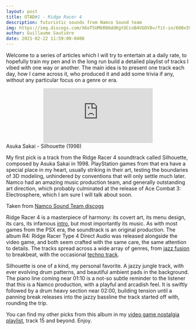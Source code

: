 ```yaml
---
layout: post
title: OTAD#1 - Ridge Racer 4
description: futuristic sounds from Namco Sound team
img: https://img.discogs.com/X6oTSUMkR06ddKgtOCcnB4VGDV8=/fit-in/600x598/filters:strip_icc():format(jpeg):mode_rgb():quality(90)/discogs-images/R-1528329-1544355670-7710.jpeg.jpg
author: Guillaume Sautière
date: 2021-02-22 11:59:00-0400
---
```


Welcome to a series of articles which I will try to entertain at a daily rate, to hopefully train my pen and in the long run build a detailed playlist of tracks I vibed with one way or another. The main idea is to present one track each day, how I came across it, who produced it and add some trivia if any, without any particular focus on a genre or era.

<div class="row">
    <div class="col-sm mt-3 mt-md-0 video" align="center">
        <iframe src="https://www.youtube.com/embed/epQgEagvVMA" frameborder="0" allow="accelerometer; autoplay; encrypted-media; gyroscope; picture-in-picture" allowfullscreen></iframe>
    </div>
</div>

<div class="caption">
    Asuka Sakai - Silhouette (1998)
</div>

My first pick is a track from the Ridge Racer 4 soundtrack called Silhouette, composed by Asuka Sakai in 1998. PlayStation games from that era have a special place in my heart, usually striking in their art, testing the boundaries of 3D modeling, unhindered by conventions that will only settle much later. Namco had an amazing music production team, and generally outstanding art direction, which probably culminated at the release of Ace Combat 3: Electrosphere, which I am sure I will talk about soon.


<div class="row">
    <div class="col-sm mt-3 mt-md-0">
        <img class="img-fluid rounded z-depth-1" src="https://img.discogs.com/10zjvg1DfMaIWC1XJQYGJniotAI=/fit-in/600x594/filters:strip_icc():format(jpeg):mode_rgb():quality(90)/discogs-images/R-1187976-1199736599.jpeg.jpg" alt="" title="Ace Combat 3"/>
    </div>
    <div class="col-sm mt-3 mt-md-0">
        <img class="img-fluid rounded z-depth-1" src="https://img.discogs.com/X6oTSUMkR06ddKgtOCcnB4VGDV8=/fit-in/600x598/filters:strip_icc():format(jpeg):mode_rgb():quality(90)/discogs-images/R-1528329-1544355670-7710.jpeg.jpg" alt="" title="Ridge Racer 4"/>
    </div>
</div>
<div class="caption">
    Taken from <a href="https://www.discogs.com/artist/668185-Namco-Sound-Team">Namco Sound Team discogs</a>
</div>

Ridge Racer 4 is a masterpiece of harmony: its covert art, its menu design, its cars, its infamous [intro](https://youtu.be/WedxvbNhiN4), but most importantly its music. As with most games from the PSX era, the soundtrack is an original production. The album R4: Ridge Racer Type 4 Direct Audio was released alongside the video game, and both seem crafted with the same care, the same attention to details. The tracks spread across a wide array of genres, from [jazz fusion](https://youtu.be/mFSxWVuqp50) to breakbeat, with the occasional [techno track](https://youtu.be/Sti1nhnpsDk).

Silhouette is one of a kind, my personal favorite. A jazzy jungle track, with ever evolving drum patterns, and beautiful ambient pads in the background. The piano line coming near 01:10 is a not-so subtle reminder to the listener that this is a Namco production, with a playful and arcadish feel. It is swiftly followed by a drum heavy section near 02:00, building tension until a panning break releases into the jazzy bassline the track started off with, rounding the trip.

You can find my other picks from this album in my [video game nostalgia playlist](https://www.youtube.com/playlist?list=PLBLV0mgoy14pNkrlw8NRKqAQEkmH216Mr), track 15 and beyond. Enjoy.
